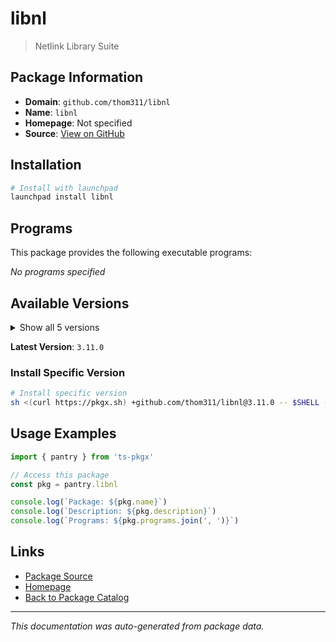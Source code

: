 # libnl

> Netlink Library Suite

## Package Information

- **Domain**: `github.com/thom311/libnl`
- **Name**: `libnl`
- **Homepage**: Not specified
- **Source**: [View on GitHub](https://github.com/pkgxdev/pantry/tree/main/projects/github.com/thom311/libnl/package.yml)

## Installation

```bash
# Install with launchpad
launchpad install libnl
```

## Programs

This package provides the following executable programs:

*No programs specified*

## Available Versions

<details>
<summary>Show all 5 versions</summary>

- `3.11.0`, `3.10.0`, `3.9.0`, `3.8.0`, `3.7.0`

</details>

**Latest Version**: `3.11.0`

### Install Specific Version

```bash
# Install specific version
sh <(curl https://pkgx.sh) +github.com/thom311/libnl@3.11.0 -- $SHELL -i
```

## Usage Examples

```typescript
import { pantry } from 'ts-pkgx'

// Access this package
const pkg = pantry.libnl

console.log(`Package: ${pkg.name}`)
console.log(`Description: ${pkg.description}`)
console.log(`Programs: ${pkg.programs.join(', ')}`)
```

## Links

- [Package Source](https://github.com/pkgxdev/pantry/tree/main/projects/github.com/thom311/libnl/package.yml)
- [Homepage](#)
- [Back to Package Catalog](../../package-catalog.md)

---

*This documentation was auto-generated from package data.*
